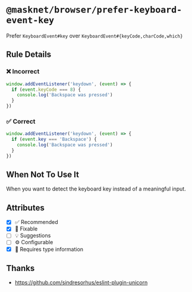 <!-- begin title -->

# `@masknet/browser/prefer-keyboard-event-key`

Prefer `KeyboardEvent#key` over `KeyboardEvent#{keyCode,charCode,which}`

<!-- end title -->

## Rule Details

<!-- cspell:ignore keydown -->

### :x: Incorrect

```ts
window.addEventListener('keydown', (event) => {
  if (event.keyCode === 8) {
    console.log('Backspace was pressed')
  }
})
```

### :white_check_mark: Correct

```ts
window.addEventListener('keydown', (event) => {
  if (event.key === 'Backspace') {
    console.log('Backspace was pressed')
  }
})
```

## When Not To Use It

When you want to detect the keyboard key instead of a meaningful input.

## Attributes

<!-- begin attributes -->

- [x] :white_check_mark: Recommended
- [x] :wrench: Fixable
- [ ] :bulb: Suggestions
- [ ] :gear: Configurable
- [x] :thought_balloon: Requires type information

<!-- end attributes -->

## Thanks

- <https://github.com/sindresorhus/eslint-plugin-unicorn>
